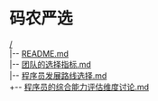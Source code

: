 
# 码农严选

[/](.)  
|--&nbsp;[README.md](./README.md)  
|--&nbsp;[团队的选择指标.md](./团队的选择指标.md)  
|--&nbsp;[程序员发展路线选择.md](./程序员发展路线选择.md)  
+--&nbsp;[程序员的综合能力评估维度讨论.md](./程序员的综合能力评估维度讨论.md)  
